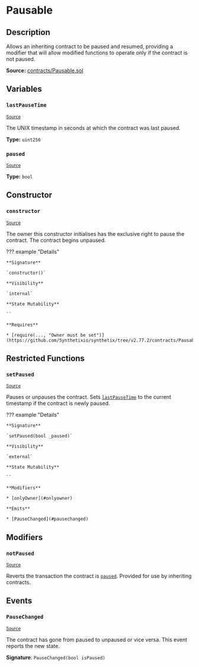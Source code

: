 # Pausable

## Description

Allows an inheriting contract to be paused and resumed, providing a modifier that will allow modified functions to operate only if the contract is not paused.

**Source:** [contracts/Pausable.sol](https://github.com/Synthetixio/synthetix/tree/v2.77.2/contracts/Pausable.sol)

## Variables

### `lastPauseTime`

<sub>[Source](https://github.com/Synthetixio/synthetix/tree/v2.77.2/contracts/Pausable.sol#L8)</sub>

The UNIX timestamp in seconds at which the contract was last paused.

**Type:** `uint256`

### `paused`

<sub>[Source](https://github.com/Synthetixio/synthetix/tree/v2.77.2/contracts/Pausable.sol#L9)</sub>

**Type:** `bool`

## Constructor

### `constructor`

<sub>[Source](https://github.com/Synthetixio/synthetix/tree/v2.77.2/contracts/Pausable.sol#L11)</sub>

The owner this constructor initialises has the exclusive right to pause the contract. The contract begins unpaused.

??? example "Details"

    **Signature**

    `constructor()`

    **Visibility**

    `internal`

    **State Mutability**

    ``

    **Requires**

    * [require(..., "Owner must be set")](https://github.com/Synthetixio/synthetix/tree/v2.77.2/contracts/Pausable.sol#L13)

## Restricted Functions

### `setPaused`

<sub>[Source](https://github.com/Synthetixio/synthetix/tree/v2.77.2/contracts/Pausable.sol#L21)</sub>

Pauses or unpauses the contract. Sets [`lastPauseTime`](#lastPauseTime) to the current timestamp if the contract is newly paused.

??? example "Details"

    **Signature**

    `setPaused(bool _paused)`

    **Visibility**

    `external`

    **State Mutability**

    ``

    **Modifiers**

    * [onlyOwner](#onlyowner)

    **Emits**

    * [PauseChanged](#pausechanged)

## Modifiers

### `notPaused`

<sub>[Source](https://github.com/Synthetixio/synthetix/tree/v2.77.2/contracts/Pausable.sol#L41)</sub>

Reverts the transaction the contract is [`paused`](#paused). Provided for use by inheriting contracts.

## Events

### `PauseChanged`

<sub>[Source](https://github.com/Synthetixio/synthetix/tree/v2.77.2/contracts/Pausable.sol#L39)</sub>

The contract has gone from paused to unpaused or vice versa. This event reports the new state.

**Signature**: `PauseChanged(bool isPaused)`
